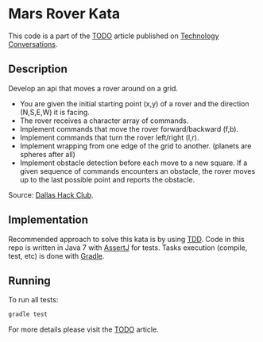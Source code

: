 Mars Rover Kata
===============

This code is a part of the [TODO](TODO) article published on [Technology Conversations](http://technologyconversations.com/).

Description
-----------

Develop an api that moves a rover around on a grid.

* You are given the initial starting point (x,y) of a rover and the direction (N,S,E,W) it is facing.
* The rover receives a character array of commands.
* Implement commands that move the rover forward/backward (f,b).
* Implement commands that turn the rover left/right (l,r).
* Implement wrapping from one edge of the grid to another. (planets are spheres after all)
* Implement obstacle detection before each move to a new square. 
If a given sequence of commands encounters an obstacle, the rover moves up to the last possible point and reports the obstacle.

Source: [Dallas Hack Club](http://dallashackclub.com/rover).

Implementation
--------------

Recommended approach to solve this kata is by using [TDD](http://technologyconversations.com/2014/09/30/test-driven-development-tdd/).
Code in this repo is written in Java 7 with [AssertJ](http://joel-costigliola.github.io/assertj/) for tests.
Tasks execution (compile, test, etc) is done with [Gradle](http://www.gradle.org/).

Running
-------

To run all tests:

```bash
gradle test
```

For more details please visit the [TODO](TODO) article.